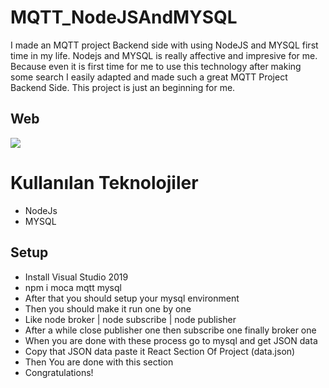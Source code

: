 # MQTT_NodeJSAndMYSQL
I made an MQTT project Backend side with using NodeJS and MYSQL first time in my life. Nodejs and MYSQL is really affective and impresive for me. Because even it is first time for me to use this technology after making some search I easily adapted and made such a great MQTT Project Backend Side. This project is just an beginning for me. 

## Web

<img src="GifFiles/webproject.gif">


# Kullanılan Teknolojiler

- NodeJs
- MYSQL

## Setup

- Install Visual Studio 2019
- npm i moca mqtt mysql
- After that you should setup your mysql environment
- Then you should make it run one by one
- Like node broker | node subscribe | node publisher
- After a while close publisher one then subscribe one finally broker one
- When you are done with these process go to mysql and get JSON data
- Copy that JSON data paste it React Section Of Project (data.json)
- Then You are done with this section
- Congratulations!

